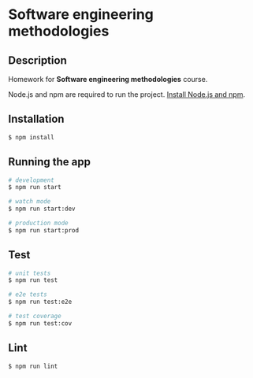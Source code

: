 # Software engineering methodologies

## Description

Homework for **Software engineering methodologies** course.

Node.js and npm are required to run the project. [Install Node.js and npm](https://nodejs.org/en/).

## Installation

```bash
$ npm install
```

## Running the app

```bash
# development
$ npm run start

# watch mode
$ npm run start:dev

# production mode
$ npm run start:prod
```

## Test

```bash
# unit tests
$ npm run test

# e2e tests
$ npm run test:e2e

# test coverage
$ npm run test:cov
```

## Lint

```bash
$ npm run lint
```

